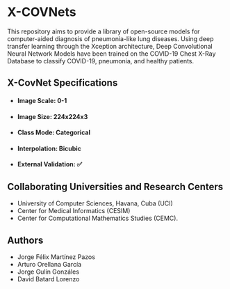# X-COVNets
This repository aims to provide a library of open-source models for computer-aided diagnosis of pneumonia-like lung diseases. Using deep transfer learning through the Xception architecture, Deep Convolutional Neural Network Models have been trained on the COVID-19 Chest X-Ray Database to classify COVID-19, pneumonia, and healthy patients.
## X-CovNet Specifications
- #### Image Scale: 0-1
- #### Image Size: 224x224x3
- #### Class Mode: Categorical
- #### Interpolation: Bicubic
- #### External Validation: ✅
## Collaborating Universities and Research Centers
- University of Computer Sciences, Havana, Cuba (UCI)
- Center for Medical Informatics (CESIM)
- Center for Computational Mathematics Studies (CEMC).
## Authors
- Jorge Félix Martínez Pazos
- Arturo Orellana García
- Jorge Gulín Gonzáles
- David Batard Lorenzo
